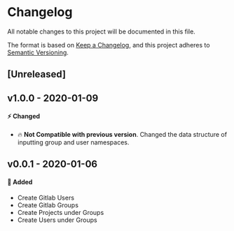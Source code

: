 # Changelog

All notable changes to this project will be documented in this file.

The format is based on [Keep a Changelog](https://keepachangelog.com/en/1.0.0/),
and this project adheres to [Semantic Versioning](https://semver.org/spec/v2.0.0.html).

## [Unreleased]

## v1.0.0 - 2020-01-09

#### :zap: Changed
- :fire: **Not Compatible with previous version**. Changed the data structure of inputting group and user namespaces.


## v0.0.1 - 2020-01-06

#### :rocket: Added

- Create Gitlab Users
- Create Gitlab Groups
- Create Projects under Groups
- Create Users under Groups
